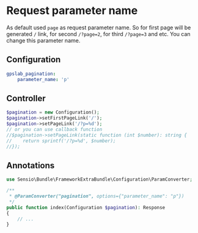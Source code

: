 Request parameter name
======================

As default used `page` as request parameter name. So for first page will be generated `/` link, for second `/?page=2`,
for third `/?page=3` and etc. You can change this parameter name.

Configuration
-------------

```yaml
gpslab_pagination:
    parameter_name: 'p'
```

Controller
----------

```php
$pagination = new Configuration();
$pagination->setFirstPageLink('/');
$pagination->setPageLink('/?p=%d');
// or you can use callback function
//$pagination->setPageLink(static function (int $number): string {
//    return sprintf('/?p=%d', $number);
//});
```

Annotations
-----------

```php
use Sensio\Bundle\FrameworkExtraBundle\Configuration\ParamConverter;

/**
 * @ParamConverter("pagination", options={"parameter_name": "p"})
 */
public function index(Configuration $pagination): Response
{
    // ...
}
```